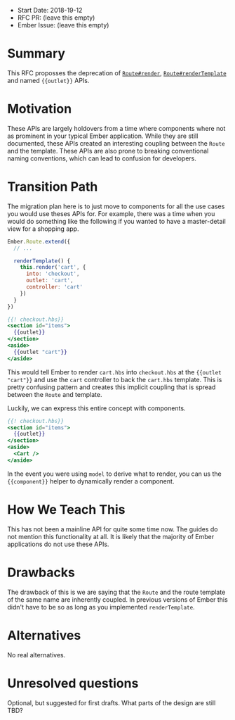 - Start Date: 2018-19-12
- RFC PR: (leave this empty)
- Ember Issue: (leave this empty)

# Summary

This RFC proposses the deprecation of [`Route#render`](https://emberjs.com/api/ember/3.6/classes/Route/methods/render?anchor=render), [`Route#renderTemplate`](https://emberjs.com/api/ember/3.6/classes/Route/methods/render?anchor=renderTemplate) and named `{{outlet}}` APIs.

# Motivation

These APIs are largely holdovers from a time where components where not as prominent in your typical Ember application. While they are still documented, these APIs created an interesting coupling between the `Route` and the template. These APIs are also prone to breaking conventional naming conventions, which can lead to confusion for developers.

# Transition Path

The migration plan here is to just move to components for all the use cases you would use theses APIs for. For example, there was a time when you would do something like the following if you wanted to have a master-detail view for a shopping app.

```js
Ember.Route.extend({
  // ...

  renderTemplate() {
    this.render('cart', {
      into: 'checkout',
      outlet: 'cart',
      controller: 'cart'
    })
  }
})
```

```hbs
{{! checkout.hbs}}
<section id="items">
  {{outlet}}
</section>
<aside>
  {{outlet "cart"}}
</aside>
```

This would tell Ember to render `cart.hbs` into `checkout.hbs` at the `{{outlet "cart"}}` and use the `cart` controller to back the `cart.hbs` template. This is pretty confusing pattern and creates this implicit coupling that is spread between the `Route` and template.

Luckily, we can express this entire concept with components.

```hbs
{{! checkout.hbs}}
<section id="items">
  {{outlet}}
</section>
<aside>
  <Cart />
</aside>
```

In the event you were using `model` to derive what to render, you can us the `{{component}}` helper to dynamically render a component.

# How We Teach This

This has not been a mainline API for quite some time now. The guides do not mention this functionality at all. It is likely that the majority of Ember applications do not use these APIs.

# Drawbacks

The drawback of this is we are saying that the `Route` and the route template of the same name are inherently coupled. In previous versions of Ember this didn't have to be so as long as you implemented `renderTemplate`.

# Alternatives

No real alternatives.

# Unresolved questions

Optional, but suggested for first drafts. What parts of the design are still
TBD?

